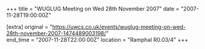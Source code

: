+++
title = "WUGLUG Meeting on Wed 28th November 2007"
date = "2007-11-28T19:00:00Z"

[extra]
original = "https://uwcs.co.uk/events/wuglug-meeting-on-wed-28th-november-2007-1474489003198/"    
end_time = "2007-11-28T22:00:00Z"
location = "Ramphal R0.03/4"
+++




